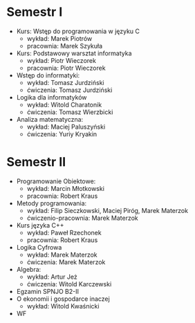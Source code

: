 # Semestr I
- Kurs: Wstęp do programowania w języku C
    - wykład: Marek Piotrów
    - pracownia: Marek Szykuła
- Kurs: Podstawowy warsztat informatyka
    - wykład: Piotr Wieczorek
    - pracownia: Piotr Wieczorek
- Wstęp do informatyki:
    - wykład: Tomasz Jurdziński
    - ćwiczenia: Tomasz Jurdziński
- Logika dla informatyków
    - wykład: Witold Charatonik
    - ćwiczenia: Tomasz Wierzbicki
- Analiza matematyczna:
    - wykład: Maciej Paluszyński
    - ćwiczenia: Yuriy Kryakin

# Semestr II
- Programowanie Obiektowe:
    - wykład: Marcin Młotkowski
    - pracownia: Robert Kraus
- Metody programowania:
    - wykład: Filip Sieczkowski, Maciej Piróg, Marek Materzok
    - ćwiczenio-pracownia:  Marek Materzok
- Kurs języka C++
    - wykład: Paweł Rzechonek
    - pracownia: Robert Kraus
- Logika Cyfrowa
    - wykład: Marek Materzok
    - ćwiczenia: Marek Materzok
- Algebra:
    - wykład: Artur Jeż
    - ćwiczenia: Witold Karczewski
- Egzamin SPNJO B2-II
- O ekonomii i gospodarce inaczej
  - wykład: Witold Kwaśnicki
- WF

   

